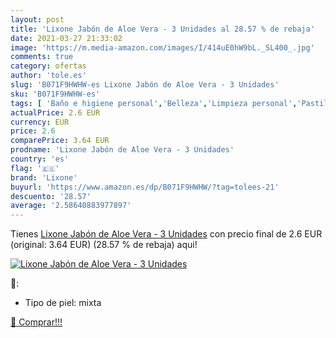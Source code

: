 ```yaml
---
layout: post
title: 'Lixone Jabón de Aloe Vera - 3 Unidades al 28.57 % de rebaja'
date: 2021-03-27 21:33:02
image: 'https://m.media-amazon.com/images/I/414uE0hW9bL._SL400_.jpg'
comments: true
category: ofertas
author: 'tole.es'
slug: 'B071F9HWHW-es Lixone Jabón de Aloe Vera - 3 Unidades'
sku: 'B071F9HWHW-es'
tags: [ 'Baño e higiene personal','Belleza','Limpieza personal','Pastillas de jabón y jabón líquido para manos','jabón','lixone', ]
actualPrice: 2.6 EUR
currency: EUR
price: 2.6
comparePrice: 3.64 EUR
prodname: 'Lixone Jabón de Aloe Vera - 3 Unidades'
country: 'es'
flag: '🇪🇸'
brand: 'Lixone'
buyurl: 'https://www.amazon.es/dp/B071F9HWHW/?tag=tolees-21'
descuento: '28.57'
average: '2.58640883977897'
---
```


Tienes [Lixone Jabón de Aloe Vera - 3 Unidades](https://www.amazon.es/dp/B071F9HWHW/?tag=tolees-21) con precio final de  2.6 EUR (original: 3.64 EUR) (28.57 %  de rebaja) aqui!

[![Lixone Jabón de Aloe Vera - 3 Unidades](https://m.media-amazon.com/images/I/414uE0hW9bL._SL400_.jpg)](https://www.amazon.es/dp/B071F9HWHW/?tag=tolees-21)

🔎:

- Tipo de piel: mixta

[🛒 Comprar!!!](https://www.amazon.es/dp/B071F9HWHW/?tag=tolees-21)
